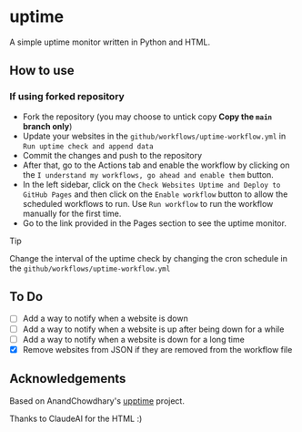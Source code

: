 # uptime

A simple uptime monitor written in Python and HTML. 

## How to use
### If using forked repository

- Fork the repository (you may choose to untick copy **Copy the `main` branch only**)
- Update your websites in the `github/workflows/uptime-workflow.yml` in `Run uptime check and append data`
- Commit the changes and push to the repository
- After that, go to the Actions tab and enable the workflow by clicking on the `I understand my workflows, go ahead and enable them` button.
- In the left sidebar, click on the `Check Websites Uptime and Deploy to GitHub Pages` and then click on the `Enable workflow` button to allow the scheduled workflows to run. Use `Run workflow` to run the workflow manually for the first time.
- Go to the link provided in the Pages section to see the uptime monitor.

> [!TIP]
> Change the interval of the uptime check by changing the cron schedule in the `github/workflows/uptime-workflow.yml`
  

## To Do
- [ ] Add a way to notify when a website is down
- [ ] Add a way to notify when a website is up after being down for a while
- [ ] Add a way to notify when a website is down for a long time
- [x] Remove websites from JSON if they are removed from the workflow file

## Acknowledgements
Based on AnandChowdhary's [upptime](https://github.com/upptime/upptime) project.


Thanks to ClaudeAI for the HTML :)
